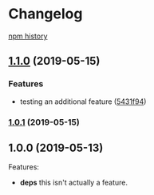 # Changelog

[npm history][1]

[1]: https://www.npmjs.com/package/25650-bug?activeTab=versions

## [1.1.0](https://www.github.com/bcoe/node-25650-bug/compare/v1.0.1...v1.1.0) (2019-05-15)


### Features

* testing an additional feature ([5431f94](https://www.github.com/bcoe/node-25650-bug/commit/5431f94))

### [1.0.1](https://www.github.com/bcoe/node-25650-bug/compare/v1.0.0...v1.0.1) (2019-05-15)

## 1.0.0 (2019-05-13)

Features:

* **deps** this isn't actually a feature.
